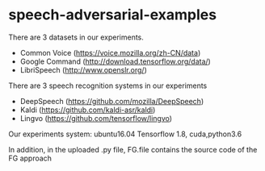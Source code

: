 # speech-adversarial-examples
There are 3 datasets in our experiments.
- Common Voice (https://voice.mozilla.org/zh-CN/data)
- Google Command (http://download.tensorflow.org/data/)
- LibriSpeech (http://www.openslr.org/)

There are 3 speech recognition systems in our experiments
- DeepSpeech (https://github.com/mozilla/DeepSpeech)
- Kaldi (https://github.com/kaldi-asr/kaldi)
- Lingvo (https://github.com/tensorflow/lingvo)

Our experiments system: ubuntu16.04
Tensorflow 1.8, cuda,python3.6

In addition, in the uploaded .py file, FG.file contains the source code of the FG approach
